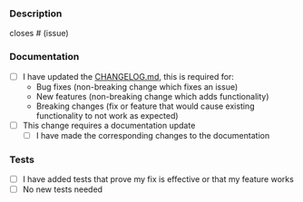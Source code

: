 <!--
Thank you for contributing to capa! <3

IMPORTANT NOTE
It's most important that you submit your improvements. So even if you don't use this complete template we look forward to collaborating!

Please read capa's CONTRIBUTING guide if you haven't done so already.
It contains helpful information about how to contribute to capa. Check https://github.com/fireeye/capa/blob/master/.github/CONTRIBUTING.md

PR template based on https://embeddedartistry.com/blog/2017/08/04/a-github-pull-request-template-for-your-projects/
-->

### Description

<!-- Please describe the changes in this PR. Include your motivation and context to help us review. -->

closes # (issue)

### Documentation

- [ ] I have updated the [CHANGELOG.md](/CHANGELOG.md), this is required for:
  - Bug fixes (non-breaking change which fixes an issue)
  - New features (non-breaking change which adds functionality)
  - Breaking changes (fix or feature that would cause existing functionality to not work as expected)
- [ ] This change requires a documentation update
  - [ ] I have made the corresponding changes to the documentation

### Tests

- [ ] I have added tests that prove my fix is effective or that my feature works
- [ ] No new tests needed

